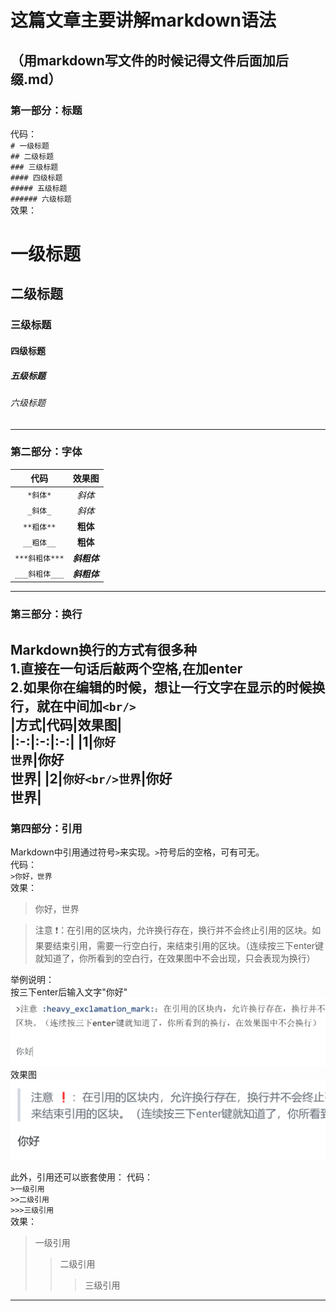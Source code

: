 # 这篇文章主要讲解markdown语法    
（用markdown写文件的时候记得文件后面加后缀.md）
-----

### 第一部分：标题   
代码：    
`# 一级标题`   
`## 二级标题`   
`### 三级标题`   
`#### 四级标题`   
`##### 五级标题`   
`###### 六级标题`   
效果：   
# 一级标题      
## 二级标题      
### 三级标题       
#### 四级标题    
##### 五级标题      
###### 六级标题    
------   

### 第二部分：字体      
|代码|效果图|        
|:----:|:--:|        
|`*斜体*`|*斜体*|   
|`_斜体_`|_斜体_|   
|`**粗体**`|**粗体**|   
|`__粗体__`|__粗体__|    
|`***斜粗体***`|***斜粗体***|   
|`___斜粗体___`|___斜粗体___|   
------

### 第三部分：换行   
Markdown换行的方式有很多种     
1.直接在一句话后敲两个空格,在加enter       
2.如果你在编辑的时候，想让一行文字在显示的时候换行，就在中间加`<br/>`   
|方式|代码|效果图|  
|:-:|:-:|:-:|
|1|`你好  `<br/>`世界`|你好<br/>世界|
|2|`你好<br/>世界`|你好<br/>世界|  
------

### 第四部分：引用    
Markdown中引用通过符号`>`来实现。`>`符号后的空格，可有可无。  
代码：  
`>你好，世界`  
效果：  
>你好，世界

>注意 :heavy_exclamation_mark:：在引用的区块内，允许换行存在，换行并不会终止引用的区块。如果要结束引用，需要一行空白行，来结束引用的区块。（连续按三下enter键就知道了，你所看到的空白行，在效果图中不会出现，只会表现为换行）


举例说明：   
按三下enter后输入文字"你好"    
![按三下enter后输入文字"你好"](https://github.com/Celestinefly/keep-pictures/blob/0b21fccdcecf90918b18be86a591814c54314cdc/%E5%B1%8F%E5%B9%95%E6%88%AA%E5%9B%BE%202023-12-27%20115123.png)    
效果图   
![效果图](https://github.com/Celestinefly/keep-pictures/blob/0b21fccdcecf90918b18be86a591814c54314cdc/%E5%B1%8F%E5%B9%95%E6%88%AA%E5%9B%BE%202023-12-27%20115139.png)   


此外，引用还可以嵌套使用：
代码：<br/>
`>一级引用`<br/>
`>>二级引用`<br/>
`>>>三级引用`<br/>
效果：
>一级引用
>>二级引用
>>>三级引用
-----















